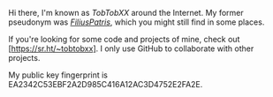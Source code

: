 Hi there, I'm known as _TobTobXX_ around the Internet. My former pseudonym was _[FiliusPatris](https://github.com/Filius-Patris)_,
which you might still find in some places.

If you're looking for some code and projects of mine, check out [https://sr.ht/~tobtobxx]. I only use GitHub to collaborate with other
projects.

My public key fingerprint is EA2342C53EBF2A2D985C416A12AC3D4752E2FA2E.
<!---
TobTobXX/TobTobXX is a ✨ special ✨ repository because its `README.md` (this file) appears on your GitHub profile.
You can click the Preview link to take a look at your changes.
--->
